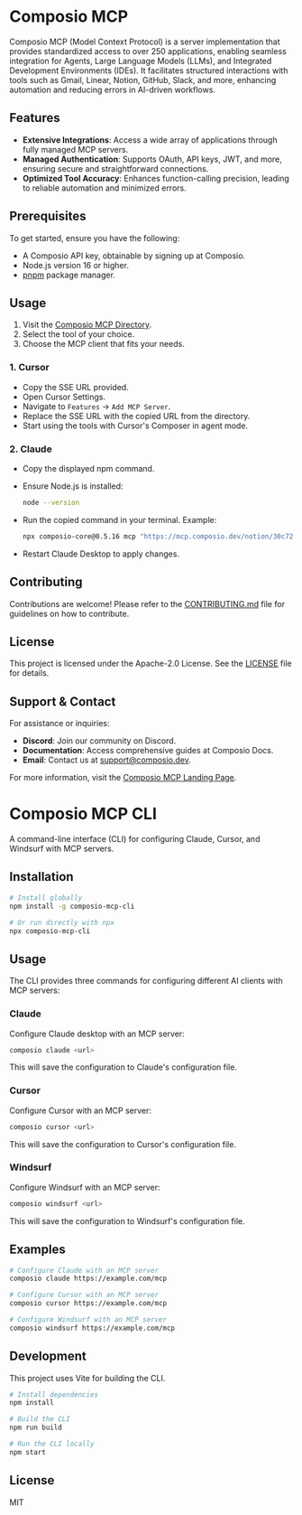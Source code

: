 # Composio MCP

Composio MCP (Model Context Protocol) is a server implementation that provides standardized access to over 250 applications, enabling seamless integration for Agents, Large Language Models (LLMs), and Integrated Development Environments (IDEs). It facilitates structured interactions with tools such as Gmail, Linear, Notion, GitHub, Slack, and more, enhancing automation and reducing errors in AI-driven workflows.

## Features
- **Extensive Integrations**: Access a wide array of applications through fully managed MCP servers.
- **Managed Authentication**: Supports OAuth, API keys, JWT, and more, ensuring secure and straightforward connections.
- **Optimized Tool Accuracy**: Enhances function-calling precision, leading to reliable automation and minimized errors.

## Prerequisites

To get started, ensure you have the following:
- A Composio API key, obtainable by signing up at Composio.
- Node.js version 16 or higher.
- [pnpm](https://pnpm.io/) package manager.

## Usage

1. Visit the [Composio MCP Directory](https://mcp.composio.dev).
2. Select the tool of your choice.
3. Choose the MCP client that fits your needs.

### 1. Cursor

- Copy the SSE URL provided.
- Open Cursor Settings.
- Navigate to `Features` → `Add MCP Server`.
- Replace the SSE URL with the copied URL from the directory.
- Start using the tools with Cursor's Composer in agent mode.

### 2. Claude

- Copy the displayed npm command.
- Ensure Node.js is installed:
    
    ```bash
    node --version
    ```
    
- Run the copied command in your terminal. Example:
    
    ```bash
    npx composio-core@0.5.16 mcp "https://mcp.composio.dev/notion/30c7242b-9a14-45d2-bca7-5012dd77fc11" --client claude
    ```
        
- Restart Claude Desktop to apply changes.

## Contributing

Contributions are welcome! Please refer to the [CONTRIBUTING.md](https://github.com/ComposioHQ/composio-mcp-server/blob/master/CONTRIBUTING.md) file for guidelines on how to contribute.

## License

This project is licensed under the Apache-2.0 License. See the [LICENSE](https://github.com/ComposioHQ/composio-mcp-server/blob/master/LICENSE) file for details.

## Support & Contact

For assistance or inquiries:

- **Discord**: Join our community on Discord.
- **Documentation**: Access comprehensive guides at Composio Docs.
- **Email**: Contact us at support@composio.dev.

For more information, visit the [Composio MCP Landing Page](https://composio.dev/mcp/).

# Composio MCP CLI

A command-line interface (CLI) for configuring Claude, Cursor, and Windsurf with MCP servers.

## Installation

```bash
# Install globally
npm install -g composio-mcp-cli

# Or run directly with npx
npx composio-mcp-cli
```

## Usage

The CLI provides three commands for configuring different AI clients with MCP servers:

### Claude

Configure Claude desktop with an MCP server:

```bash
composio claude <url>
```

This will save the configuration to Claude's configuration file.

### Cursor

Configure Cursor with an MCP server:

```bash
composio cursor <url>
```

This will save the configuration to Cursor's configuration file.

### Windsurf

Configure Windsurf with an MCP server:

```bash
composio windsurf <url>
```

This will save the configuration to Windsurf's configuration file.

## Examples

```bash
# Configure Claude with an MCP server
composio claude https://example.com/mcp

# Configure Cursor with an MCP server
composio cursor https://example.com/mcp

# Configure Windsurf with an MCP server
composio windsurf https://example.com/mcp
```

## Development

This project uses Vite for building the CLI.

```bash
# Install dependencies
npm install

# Build the CLI
npm run build

# Run the CLI locally
npm start
```

## License

MIT

